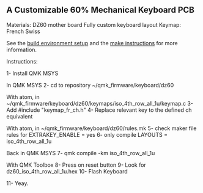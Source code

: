 ## A Customizable 60% Mechanical Keyboard PCB

Materials: DZ60 mother board
Fully custom keyboard layout
Keymap: French Swiss

See the [build environment setup](https://docs.qmk.fm/#/getting_started_build_tools) and the [make instructions](https://docs.qmk.fm/#/getting_started_make_guide) for more information.

Instructions:

1- Install QMK MSYS

In QMK MSYS
2- cd to repository ~/qmk_firmware/keyboard/dz60

With atom, in ~/qmk_firmware/keyboard/dz60/keymaps/iso_4th_row_all_1u/keymap.c
3- Add #include "keymap_fr_ch.h"
4- Replace relevant key to the defined ch equivalent

With atom, in ~/qmk_firmware/keyboard/dz60/rules.mk
5- check maker file rules for EXTRAKEY_ENABLE = yes
6- only compile LAYOUTS = iso_4th_row_all_1u

Back in QMK MSYS
7- qmk compile -km iso_4th_row_all_1u

With QMK Toolbox
8- Press on reset button
9- Look for dz60_iso_4th_row_all_1u.hex
10- Flash Keyboard

11- Yeay.
